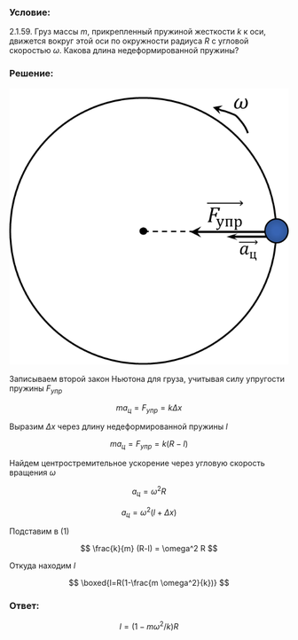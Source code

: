 ###  Условие:

$2.1.59.$ Груз массы $m$, прикрепленный пружиной жесткости $k$ к оси, движется вокруг этой оси по окружности радиуса $R$ с угловой скоростью $\omega$. Какова длина недеформированной пружины?

###  Решение:

![ Силы, действующие на груз |640x634, 39%](../../img/2.1.59/draw.png)

Записываем второй закон Ньютона для груза, учитывая силу упругости пружины $F_{упр}$

$$
ma_{ц} = F_{упр} = k \Delta x
$$

Выразим $\Delta x$ через длину недеформированной пружины $l$

$$
ma_{ц} = F_{упр} = k (R-l)\tag{1}
$$

Найдем центростремительное ускорение через угловую скорость вращения $\omega$

$$
a_{ц} = \omega^2 R
$$

$$
a_{ц} = \omega^2 (l+\Delta x)
$$

Подставим в $(1)$

$$
\frac{k}{m} (R-l) = \omega^2 R
$$

Откуда находим $l$

$$
\boxed{l=R(1-\frac{m \omega^2}{k})}
$$

###  Ответ:

$$
l=(1-m \omega^2 /k)R
$$